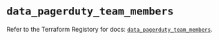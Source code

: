 # `data_pagerduty_team_members`

Refer to the Terraform Registory for docs: [`data_pagerduty_team_members`](https://registry.terraform.io/providers/pagerduty/pagerduty/3.4.0/docs/data-sources/team_members).
